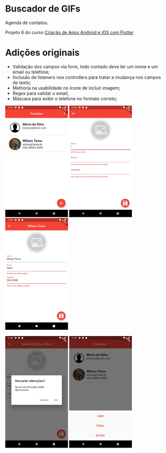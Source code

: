 # Buscador de GIFs

Agenda de contatos.

Projeto 6 do curso [Criação de Apps Android e iOS com Flutter](https://www.udemy.com/curso-completo-flutter-app-android-ios/)

# Adições originais

- Validação dos campos via form, todo contado deve ter um nome e um email ou telefone;
- Inclusão de listeners nos controllers para tratar a mudança nos campos de texto;
- Melhoria na usabilidade no ícone de incluir imagem;
- Regex para validar o email;
- Máscara para exibir o telefone no formato correto;

<div>
<img src="./screenshot.png" width="200">
<img src="./screenshot2.png" width="200">
<img src="./screenshot3.png" width="200">
</div>
<br/>
<div>
<img src="./screenshot4.png" width="200">
<img src="./screenshot5.png" width="200">
</div>